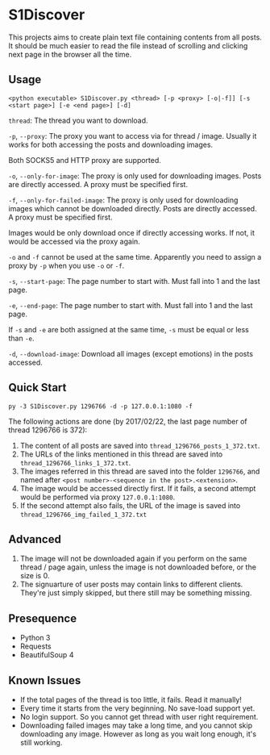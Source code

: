 # S1Discover

This projects aims to create plain text file containing contents from all posts.
It should be much easier to read the file instead of scrolling and clicking next page in the browser all the time.

## Usage
`<python executable> S1Discover.py <thread> [-p <proxy> [-o|-f]] [-s <start page>] [-e <end page>] [-d]`

`thread`: The thread you want to download.

`-p`, `--proxy`: The proxy you want to access via for thread / image.
Usually it works for both accessing the posts and downloading images.

Both SOCKS5 and HTTP proxy are supported.

`-o`, `--only-for-image`: The proxy is only used for downloading images. Posts are directly accessed. A proxy must be specified first.

`-f`, `--only-for-failed-image`: The proxy is only used for downloading images which cannot be downloaded directly. Posts are directly accessed. A proxy must be specified first.

Images would be only download once if directly accessing works. If not, it would be accessed via the proxy again.

`-o` and `-f` cannot be used at the same time. Apparently you need to assign a proxy by `-p` when you use `-o` or `-f`.

`-s`, `--start-page`: The page number to start with. Must fall into 1 and the last page.

`-e`, `--end-page`: The page number to start with. Must fall into 1 and the last page.

If `-s` and `-e` are both assigned at the same time, `-s` must be equal or less than `-e`.

`-d`, `--download-image`: Download all images (except emotions) in the posts accessed.

## Quick Start
```
py -3 S1Discover.py 1296766 -d -p 127.0.0.1:1080 -f
```
The following actions are done (by 2017/02/22, the last page number of thread 1296766 is 372):
1. The content of all posts are saved into `thread_1296766_posts_1_372.txt`.
2. The URLs of the links mentioned in this thread are saved into `thread_1296766_links_1_372.txt`.
3. The images referred in this thread are saved into the folder `1296766`, and named after `<post number>-<sequence in the post>.<extension>`.
4. The image would be accessed directly first. If it fails, a second attempt would be performed via proxy `127.0.0.1:1080`.
5. If the second attempt also fails, the URL of the image is saved into `thread_1296766_img_failed_1_372.txt`

## Advanced
1. The image will not be downloaded again if you perform on the same thread / page again, unless the image is not downloaded before, or the size is 0.
2. The signuarture of user posts may contain links to different clients. They're just simply skipped, but there still may be something missing.

## Presequence
* Python 3
* Requests
* BeautifulSoup 4

## Known Issues
* If the total pages of the thread is too little, it fails. Read it manually!
* Every time it starts from the very beginning. No save-load support yet.
* No login support. So you cannot get thread with user right requirement.
* Downloading failed images may take a long time, and you cannot skip downloading any image. However as long as you wait long enough, it's still working.